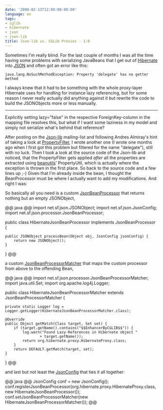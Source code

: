 ```yaml
---
date: '2008-02-13T12:00:00-00:00'
language: en
tags:
- cglib
- hibernate
- json
- json-lib
title: Json-lib vs. CGLib Proxies - 1:0
---
```



Sometimes I'm really blind. For the last couple of months I was all the time having some problems with serializing JavaBeans that I get out of [Hibernate](http://www.hibernate.org) into [JSON](http://json.org) and often got an error like this:

    java.lang.NoSuchMethodException: Property 'delegate' has no getter method
    

I always knew that it had to be something with the whole proxy-layer Hibernate uses for handling for instance lazy referencing, but for some reason I never really actually did anything against it but rewrite the code to build the JSONObjects more or less manually.

-------------------------------

Explicitly setting lazy="false" in the respective ForeignKey-column in the mapping file resolves this, but what if I want some laziness in my model and simply not serialize what's behind that reference?

After posting on the [Json-lib](http://json-lib.sourceforge.net/) mailing-list and following Andres Almiray's hint of taking a look at [PropertyFilter](http://json-lib.sourceforge.net/apidocs/jdk15/net/sf/json/util/PropertyFilter.html), I wrote another one (I wrote one months ago when I first got this problem but filtered for the name "delegate"), still with no luck. Then I took a look at the source code of the Json-lib and noticed, that the PropertyFilter gets applied *after* all the properties are extracted using [beanutils](http://commons.apache.org/beanutils/ "Commons - BeanUtils")' PropertyUtil, which is actually where the exception is thrown in the first place. So back to the source code and a few lines up ;-) Given that I'm already inside the bean, I thought the BeanProcessor must be where I actually want to add my modifications. And right I was:

So basically all you need is a custom [JsonBeanProcessor](http://json-lib.sourceforge.net/apidocs/jdk15/net/sf/json/processors/JsonBeanProcessor.html) that returns nothing but an empty JSONObject, 

@@ java @@
import net.sf.json.JSONObject;
import net.sf.json.JsonConfig;
import net.sf.json.processor.JsonBeanProcessor;

public class HibernateJsonBeanProcessor implements JsonBeanProcessor {

	public JSONObject processBean(Object obj, JsonConfig jsonConfig) {
		return new JSONObject();
	}

}
@@

a custom [JsonBeanProcessorMatcher](http://json-lib.sourceforge.net/apidocs/jdk15/net/sf/json/processors/JsonBeanProcessorMatcher.html) that maps the custom processor from above to the offending Bean, 

@@ java @@
import net.sf.json.processor.JsonBeanProcessorMatcher;
import java.util.Set;
import org.apache.log4j.Logger;

public class HibernateJsonBeanProcessorMatcher extends JsonBeanProcessorMatcher {
	
	private static Logger log = Logger.getLogger(HibernateJsonBeanProcessorMatcher.class);
	
	@Override
	public Object getMatch(Class target, Set set) {
		if (target.getName().contains("$$EnhancerByCGLIB$$")) {
			log.warn("Found Lazy-References in Hibernate object "
					+ target.getName());
			return org.hibernate.proxy.HibernateProxy.class;
		}
		return DEFAULT.getMatch(target, set);
	}

}
@@

and last but not least the [JsonConfig](http://json-lib.sourceforge.net/apidocs/jdk15/net/sf/json/JsonConfig.html) that ties it all together:

@@ java @@
JsonConfig conf = new JsonConfig();
conf.registerJsonBeanProcessor(org.hibernate.proxy.HibernateProxy.class, 
    new HibernateJsonBeanProcessor());
conf.setJsonBeanProcessorMatcher(new HibernateJsonBeanProcessorMatcher());
@@